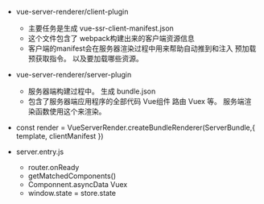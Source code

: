 * vue-server-renderer/client-plugin 
    - 主要任务是生成 vue-ssr-client-manifest.json
    - 这个文件包含了 webpack构建出来的客户端资源信息
    - 客户端的manifest会在服务器渲染过程中用来帮助自动推到和注入 预加载 预获取指令。 以及要加载哪些资源。
* vue-server-renderer/server-plugin
    - 服务器端构建过程中。 生成 bundle.json 
    - 包含了服务器端应用程序的全部代码  Vue组件 路由 Vuex 等。 服务端渲染函数使用这个来渲染。

* const render = VueServerRender.createBundleRenderer(ServerBundle,{
    template,
    clientManifest
})  



* server.entry.js
    - router.onReady
    - getMatchedComponents()
    - Componnent.asyncData  Vuex
    - window.state = store.state